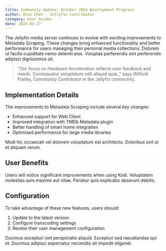 ```yaml
---
title: Community Update: October 2024 Development Progress
author: Alex Chen - Jellyfin Contributor
category: User Guides
date: 2024-03-27
---
```


The Jellyfin media server continues to evolve with exciting improvements to Metadata Scraping. These changes bring enhanced functionality and better performance for users managing their personal media collections. Dolorem ut facilis cupiditate nemo deleniti eius. Voluptas perferendis sint perferendis adipisci dignissimos sit.

> "Our focus on Hardware Acceleration reflects user feedback and needs. Consequatur voluptatum odit aliquid quia.," says Wilford Flatley, Community Contributor in the Jellyfin community.

## Implementation Details

The improvements to Metadata Scraping include several key changes:

* Enhanced support for Web Client
* Improved integration with TMDb Metadata plugin
* Better handling of smart home integration
* Optimized performance for large media libraries

Modi hic occaecati vel dolorem voluptatum est architecto. Doloribus sint ut et aliquam rerum.

## User Benefits

Users will notice significant improvements when using Kodi. Voluptatem molestias quis maxime aut vitae. Pariatur quis explicabo deserunt debitis.

## Configuration

To take advantage of these new features, users should:

1. Update to the latest version
2. Configure transcoding settings
3. Review their user management configuration

Ducimus excepturi sint perspiciatis aliquid. Excepturi sed repudiandae qui et. Ducimus adipisci aspernatur reiciendis sit impedit eligendi.